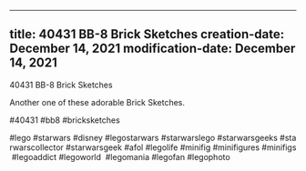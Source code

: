----
title: 40431 BB-8 Brick Sketches
creation-date: December 14, 2021
modification-date: December 14, 2021
----

40431 BB-8 Brick Sketches

Another one of these adorable Brick Sketches.

#40431 #bb8 #bricksketches

#lego #starwars #disney #legostarwars #starwarslego #starwarsgeeks #starwarscollector #starwarsgeek #afol #legolife #minifig #minifigures #minifigs #legoaddict #legoworld  #legomania #legofan #legophoto 


